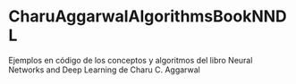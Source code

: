 # CharuAggarwalAlgorithmsBookNNDL
Ejemplos en código de los conceptos y algoritmos del libro Neural Networks and Deep Learning de Charu C. Aggarwal
